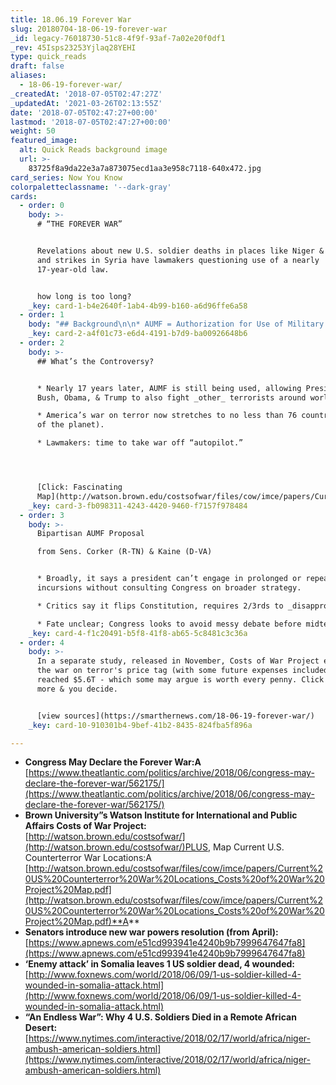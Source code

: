 ```yaml
---
title: 18.06.19 Forever War
slug: 20180704-18-06-19-forever-war
_id: legacy-76018730-51c8-4f9f-93af-7a02e20f0df1
_rev: 45Isps23253Yjlaq28YEHI
type: quick_reads
draft: false
aliases:
  - 18-06-19-forever-war/
_createdAt: '2018-07-05T02:47:27Z'
_updatedAt: '2021-03-26T02:13:55Z'
date: '2018-07-05T02:47:27+00:00'
lastmod: '2018-07-05T02:47:27+00:00'
weight: 50
featured_image:
  alt: Quick Reads background image
  url: >-
    83725f8a9da22e3a7a873075ecd1aa3e958c7118-640x472.jpg
card_series: Now You Know
colorpaletteclassname: '--dark-gray'
cards:
  - order: 0
    body: >-
      # “THE FOREVER WAR”


      Revelations about new U.S. soldier deaths in places like Niger & Somalia
      and strikes in Syria have lawmakers questioning use of a nearly
      17-year-old law.


      how long is too long?
    _key: card-1-b4e2640f-1ab4-4b99-b160-a6d96ffe6a58
  - order: 1
    body: "## Background\n\n* AUMF = Authorization for Use of Military Force\n* AUMF became public law on Sept. 18, 2001 after 9/11 attacks.\n* Allows president to use ‘all necessary & appropriate forces against’ terrorists who committed or aided in 9/11 attacks a\x13 particularly, Al Qaeda & Taliban.\n\n\n\nsounds reasonable..."
    _key: card-2-a4f01c73-e6d4-4191-b7d9-ba00926648b6
  - order: 2
    body: >-
      ## What’s the Controversy?


      * Nearly 17 years later, AUMF is still being used, allowing Presidents
      Bush, Obama, & Trump to also fight _other_ terrorists around world.

      * America’s war on terror now stretches to no less than 76 countries (39%
      of the planet).

      * Lawmakers: time to take war off “autopilot.”




      [Click: Fascinating
      Map](http://watson.brown.edu/costsofwar/files/cow/imce/papers/Current%20US%20Counterterror%20War%20Locations_Costs%20of%20War%20Project%20Map.pdf)
    _key: card-3-fb098311-4243-4420-9460-f7157f978484
  - order: 3
    body: >-
      Bipartisan AUMF Proposal  

      from Sens. Corker (R-TN) & Kaine (D-VA)


      * Broadly, it says a president can’t engage in prolonged or repeated
      incursions without consulting Congress on broader strategy.

      * Critics say it flips Constitution, requires 2/3rds to _disapprove_ war.

      * Fate unclear; Congress looks to avoid messy debate before midterms.
    _key: card-4-f1c20491-b5f8-41f8-ab65-5c8481c3c36a
  - order: 4
    body: >-
      In a separate study, released in November, Costs of War Project estimated
      the war on terror's price tag (with some future expenses included) has
      reached $5.6T - which some may argue is worth every penny. Click to read
      more & you decide.


      [view sources](https://smarthernews.com/18-06-19-forever-war/)
    _key: card-10-910301b4-9bef-41b2-8435-824fba5f896a

---
```

* **Congress May Declare the Forever War:A**  
[https://www.theatlantic.com/politics/archive/2018/06/congress-may-declare-the-forever-war/562175/](https://www.theatlantic.com/politics/archive/2018/06/congress-may-declare-the-forever-war/562175/)
* **Brown University”s Watson Institute for International and Public Affairs Costs of War Project:**  
[http://watson.brown.edu/costsofwar/](http://watson.brown.edu/costsofwar/)PLUS, Map Current U.S. Counterterror War Locations:A [http://watson.brown.edu/costsofwar/files/cow/imce/papers/Current%20US%20Counterterror%20War%20Locations_Costs%20of%20War%20Project%20Map.pdf](http://watson.brown.edu/costsofwar/files/cow/imce/papers/Current%20US%20Counterterror%20War%20Locations_Costs%20of%20War%20Project%20Map.pdf)**A**
* **Senators introduce new war powers resolution (from April):**  
[https://www.apnews.com/e51cd993941e4240b9b7999647647fa8](https://www.apnews.com/e51cd993941e4240b9b7999647647fa8)
* **‘Enemy attack’ in Somalia leaves 1 US soldier dead, 4 wounded:**  
[http://www.foxnews.com/world/2018/06/09/1-us-soldier-killed-4-wounded-in-somalia-attack.html](http://www.foxnews.com/world/2018/06/09/1-us-soldier-killed-4-wounded-in-somalia-attack.html)
* **“An Endless War”: Why 4 U.S. Soldiers Died in a Remote African Desert:**  
[https://www.nytimes.com/interactive/2018/02/17/world/africa/niger-ambush-american-soldiers.html](https://www.nytimes.com/interactive/2018/02/17/world/africa/niger-ambush-american-soldiers.html)